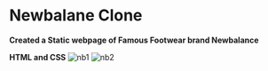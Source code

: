 # Newbalane Clone
**Created a Static webpage of Famous Footwear brand Newbalance**

**HTML and CSS**
![nb1](https://user-images.githubusercontent.com/101197982/210562828-e14c4027-8d53-4000-8fec-171a998deefc.png)
![nb2](https://user-images.githubusercontent.com/101197982/210562841-d1d767e4-541d-4541-a3f4-b629eae6cc70.png)
